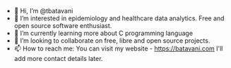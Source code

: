 - 👋 Hi, I’m @tbatavani
- 👀 I’m interested in epidemiology and healthcare data analytics. Free and open source software enthusiast.
- 🌱 I’m currently learning more about C programming language 
- 💞️ I’m looking to collaborate on free, libre and open source projects. 
- 📫 How to reach me: You can visit my website - https://batavani.com  I'll add more contact details later. 

<!---
tbatavani/tbatavani is a ✨ special ✨ repository because its `README.md` (this file) appears on your GitHub profile.
You can click the Preview link to take a look at your changes.
--->
